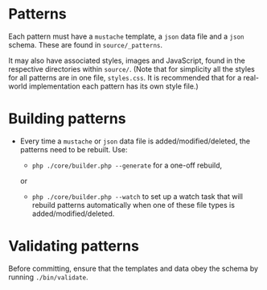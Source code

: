 # Patterns

Each pattern must have a `mustache` template, a `json` data file and a `json` schema. These are found in `source/_patterns`.

It may also have associated styles, images and JavaScript, found in the respective directories within `source/`. (Note that for simplicity all the styles for all patterns are in one file, `styles.css`. It is recommended that for a real-world implementation each pattern has its own style file.) 

# Building patterns

 - Every time a `mustache` or `json` data file is added/modified/deleted, the patterns need to be rebuilt. Use:
    - `php ./core/builder.php --generate` for a one-off rebuild,
    
    or
    
    - `php ./core/builder.php --watch` to set up a watch task that will rebuild patterns automatically when one of these file types is added/modified/deleted.

# Validating patterns

Before committing, ensure that the templates and data obey the schema by running `./bin/validate`. 
